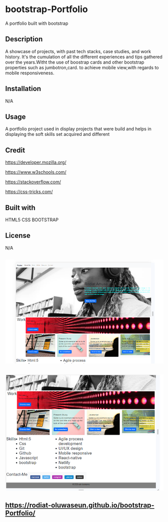 # bootstrap-Portfolio
A portfolio built with bootstrap

## Description
A showcase of projects, with past tech stacks, case studies, and  work history. It's the cumulation of all the different experiences and  tips  gathered over the years.Witht the use of boostrap cards and other bootstrap properties such as jumbotron,card. to achieve mobile view,with regards to mobile  responsiveness.

## Installation
N/A

## Usage
A portfolio project used in display projects that were build and helps in displaying the soft skills set acquired and different 

## Credit
https://developer.mozilla.org/

https://www.w3schools.com/

https://stackoverflow.com/

https://css-tricks.com/

## Built with
HTML5 CSS BOOTSTRAP

## License
N/A

## ![Alt text](image.png)
## ![Alt text](image-1.png)

## https://rodiat-oluwaseun.github.io/bootstrap-Portfolio/
